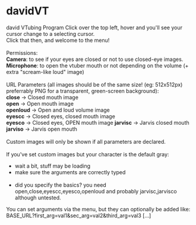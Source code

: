 # davidVT
david VTubing Program
Click over the top left, hover and you'll see your cursor change to a selecting cursor.<br>
Click that then, and welcome to the menu!
<br>
<br>
Permissions:
<br>
**Camera**: to see if your eyes are closed or not to use closed-eye images.
<br>
**Microphone**: to open the vtuber mouth or not depending on the volume (+ extra "scream-like loud" image)
<br>
<br>
URL Parameters (all images should be of the same size! (eg: 512x512px) preferrably PNG for a transparent, green-screen background):
<br>
**close** -> Closed mouth image<br>
**open** -> Open mouth image<br>
**openloud** -> Open and loud volume image<br>
**eyescc** -> Closed eyes, closed mouth image<br>
**eyesco** -> Closed eyes, OPEN mouth image
**jarvisc** -> Jarvis closed mouth
**jarviso** -> Jarvis open mouth
<br><br>
Custom images will only be shown if all parameters are declared.
<br><br>
If you've set custom images but your character is the default gray:<br>
- wait a bit, stuff may be loading<br>
- make sure the arguments are correctly typed<br><br>
- did you specify the basics? you need open,close,eyescc,eyesco,openloud and probably jarvisc,jarvisco although untested.

You can set arguments via the menu, but they can optionally be added like:<br>
BASE_URL?first_arg=val1&sec_arg=val2&third_arg=val3 [...]